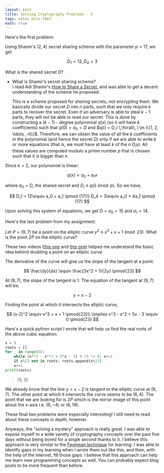 ```yaml
---
layout: post
title: Solving Cryptography Problems - 5
tags: notes bits-f463
math: true
---
```


Here's the first problem:

Using Shamir's $(2, 4)$ secret sharing scheme with the parameter $p=17$, we get

$$
D_1 = 12, D_4 = 3
$$

What is the shared secret $D$?

- What is Shamir's secret sharing scheme?  
I read Adi Shamir's [How to Share a Secret](https://cs.jhu.edu/~sdoshi/crypto/papers/shamirturing.pdf), and was able to get a decent understanding of the scheme he proposed.

    This is a scheme proposed for _sharing_ secrets, not encrypting them. We basically divide our secret $D$ into $n$ parts, such that we only require $k$ parts to recover the secret. Even if an adversary is able to steal $k-1$ parts, they will not be able to read our secret. This is done by constructing a $(k-1)$ - degree polynomial $q(x)$ (so it will have $k$ coefficients) such that $q(0) = a_0 = D$ and $q(i) = D_i \,\forall\, i \in \\{1, 2, \ldots , n\\}$. Therefore, we can obtain the value of all the $k$ coefficients in the polynomial (and hence the secret $D$) only if we are able to write $k$ or more equations (that is, we must have at least $k$ of the $n$ $D_i$s). All these values are computed modulo a prime number $p$ that is chosen such that it is bigger than $n$.

Since $k=2$, our polynomial is linear:

$$
q(x) = a_0 + a_1 x
$$

where $a_0 = D$, the shared secret and $D_i \equiv q(i) \pmod {p}$. So we have,

$$
D_1 = 12\equiv a_0 + a_1 \pmod {17}\\
D_4 = 3\equiv a_0 + 4a_1 \pmod {17}
$$

Upon solving this system of equations, we get $D = a_0 = 15$ and $a_1 = 14$.

Here's the last problem from my assignment:

Let $P = (9,7)$ be a point on the elliptic curve $y^2 \equiv x^3 + x + 1 \pmod{23}$. What is the point $2P$ on the elliptic curve?

These two videos ([this one](https://www.youtube.com/watch?v=jfQEOHiwE0k) and [this one](https://www.youtube.com/watch?v=tfFgWr6Hksw)) helped me understand the basic idea behind doubling a point on an elliptic curve.

The derivative of the curve will give us the slope of the tangent at a point:

$$
\frac{dy}{dx} \equiv \frac{3x^2 + 1}{2y} \pmod{23}
$$

At $(9,7)$, the slope of the tangent is $1$.
The equation of the tangent at $(9,7)$ will be:

$$
y = x - 2
$$

Finding the point at which it intersects the elliptic curve, 

$$
(x-2)^2 \equiv x^3 + x + 1 \pmod{23}\\
\implies x^3 - x^2 + 5x - 3 \equiv 0 \pmod{23}
$$

Here's a quick python script I wrote that will help us find the real roots of the above cubic equation:

```python
x = 0
roots = []
for _ in range(3):
    while (x**3 - x**2 + 5*x - 3) % 23 != 0: x+=1
    if x%23 not in roots: roots.append(x%23)
    x+=1
print(roots)
```
> [6, 9]

We already know that the line $y=x-2$ is tangent to the elliptic curve at $(9,7)$. The other point at which it intersects the curve seems to be $(6, 4)$. The point that we are looking for is $2P$ which is the mirror image of this point about the x-axis i.e. $(6, -4)$ or $(6, 19)$.

These final two problems were especially interesting! I still need to read about these concepts in depth, however. 

Anyways, the "solving a mystery" approach is really great. I was able to expose myself to a wide variety of cryptography concepts over the past five days without being bored for a single second thanks to it. I believe this approach is very similar to the [Feynman technique](https://fs.blog/2012/04/feynman-technique/) for learning. I was able to identify gaps in my learning when I wrote them out like this, and then, with the help of the internet, fill those gaps. I believe that this approach can help me learn new programming concepts as well. You can probably expect blog posts to be more frequent than before.

